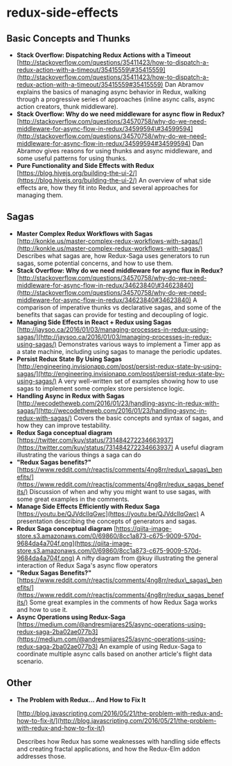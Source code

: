 # redux-side-effects

## Basic Concepts and Thunks

* **Stack Overflow: Dispatching Redux Actions with a Timeout** [http://stackoverflow.com/questions/35411423/how-to-dispatch-a-redux-action-with-a-timeout/35415559\#35415559](http://stackoverflow.com/questions/35411423/how-to-dispatch-a-redux-action-with-a-timeout/35415559#35415559) Dan Abramov explains the basics of managing async behavior in Redux, walking through a progressive series of approaches \(inline async calls, async action creators, thunk middleware\).
* **Stack Overflow: Why do we need middleware for async flow in Redux?** [http://stackoverflow.com/questions/34570758/why-do-we-need-middleware-for-async-flow-in-redux/34599594\#34599594](http://stackoverflow.com/questions/34570758/why-do-we-need-middleware-for-async-flow-in-redux/34599594#34599594) Dan Abramov gives reasons for using thunks and async middleware, and some useful patterns for using thunks.
* **Pure Functionality and Side Effects with Redux** [https://blog.hivejs.org/building-the-ui-2/](https://blog.hivejs.org/building-the-ui-2/) An overview of what side effects are, how they fit into Redux, and several approaches for managing them.

## Sagas

* **Master Complex Redux Workflows with Sagas** [http://konkle.us/master-complex-redux-workflows-with-sagas/](http://konkle.us/master-complex-redux-workflows-with-sagas/) Describes what sagas are, how Redux-Saga uses generators to run sagas, some potential concerns, and how to use them.
* **Stack Overflow: Why do we need middleware for async flux in Redux?** [http://stackoverflow.com/questions/34570758/why-do-we-need-middleware-for-async-flow-in-redux/34623840\#34623840](http://stackoverflow.com/questions/34570758/why-do-we-need-middleware-for-async-flow-in-redux/34623840#34623840) A comparison of imperative thunks vs declarative sagas, and some of the benefits that sagas can provide for testing and decoupling of logic.
* **Managing Side Effects in React + Redux using Sagas** [http://jaysoo.ca/2016/01/03/managing-processes-in-redux-using-sagas/](http://jaysoo.ca/2016/01/03/managing-processes-in-redux-using-sagas/) Demonstrates various ways to implement a Timer app as a state machine, including using sagas to manage the periodic updates.
* **Persist Redux State By Using Sagas** [http://engineering.invisionapp.com/post/persist-redux-state-by-using-sagas/](http://engineering.invisionapp.com/post/persist-redux-state-by-using-sagas/) A very well-written set of examples showing how to use sagas to implement some complex store persistence logic.
* **Handling Async in Redux with Sagas** [http://wecodetheweb.com/2016/01/23/handling-async-in-redux-with-sagas/](http://wecodetheweb.com/2016/01/23/handling-async-in-redux-with-sagas/) Covers the basic concepts and syntax of sagas, and how they can improve testability.
* **Redux Saga conceptual diagram** [https://twitter.com/kuy/status/731484272234663937](https://twitter.com/kuy/status/731484272234663937) A useful diagram illustrating the various things a saga can do
* **"Redux Sagas benefits?"** [https://www.reddit.com/r/reactjs/comments/4ng8rr/redux\_sagas\_benefits/](https://www.reddit.com/r/reactjs/comments/4ng8rr/redux_sagas_benefits/) Discussion of when and why you might want to use sagas, with some great examples in the comments.
* **Manage Side Effects Efficiently with Redux Saga** [https://youtu.be/QJVdcIlqGwc](https://youtu.be/QJVdcIlqGwc) A presentation describing the concepts of generators and sagas.
* **Redux Saga conceptual diagram** [https://qiita-image-store.s3.amazonaws.com/0/69860/8cc1a873-c675-9009-570d-9684da4a704f.png](https://qiita-image-store.s3.amazonaws.com/0/69860/8cc1a873-c675-9009-570d-9684da4a704f.png) A nifty diagram from @kuy illustrating the general interaction of Redux Saga's async flow operators
* **"Redux Sagas Benefits?"** [https://www.reddit.com/r/reactjs/comments/4ng8rr/redux\_sagas\_benefits/](https://www.reddit.com/r/reactjs/comments/4ng8rr/redux_sagas_benefits/) Some great examples in the comments of how Redux Saga works and how to use it.
* **Async Operations using Redux-Saga** [https://medium.com/@andresmijares25/async-operations-using-redux-saga-2ba02ae077b3](https://medium.com/@andresmijares25/async-operations-using-redux-saga-2ba02ae077b3) An example of using Redux-Saga to coordinate multiple async calls based on another article's flight data scenario.

## Other

* **The Problem with Redux... And How to Fix It**  

  [http://blog.javascripting.com/2016/05/21/the-problem-with-redux-and-how-to-fix-it/](http://blog.javascripting.com/2016/05/21/the-problem-with-redux-and-how-to-fix-it/)  

  Describes how Redux has some weaknesses with handling side effects and creating fractal applications, and how the Redux-Elm addon addresses those.


